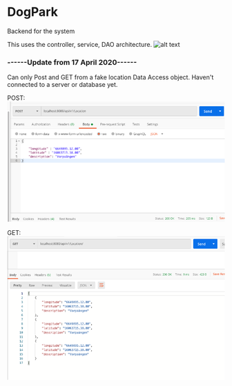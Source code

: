 # DogPark
Backend for the system

This uses the controller, service, DAO architecture.
![alt text](https://miro.medium.com/max/3136/1*c0XiWYIpc3Fd8NokC4wL4Q.png)

### ------Update from 17 April 2020------

Can only Post and GET from a fake location Data Access object.
Haven't connected to a server or database yet. 

POST:
![alt text](https://github.com/mosh98/DogPark/blob/master/Screenshot%202020-04-17%20at%2011.14.07.png)

GET:
![alt text](https://github.com/mosh98/DogPark/blob/master/Screenshot%202020-04-17%20at%2011.17.20.png)
